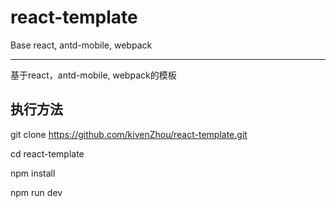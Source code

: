 # react-template
Base react, antd-mobile, webpack

--------

基于react，antd-mobile, webpack的模板

## 执行方法

git clone https://github.com/kivenZhou/react-template.git

cd react-template

npm install

npm run dev
